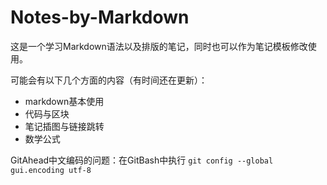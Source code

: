 # Notes-by-Markdown
这是一个学习Markdown语法以及排版的笔记，同时也可以作为笔记模板修改使用。

可能会有以下几个方面的内容（有时间还在更新）：
- markdown基本使用
- 代码与区块
- 笔记插图与链接跳转
- 数学公式

GitAhead中文编码的问题：在GitBash中执行
`git config --global gui.encoding utf-8`

